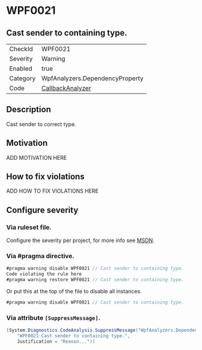 # WPF0021
## Cast sender to containing type.

<!-- start generated table -->
<table>
  <tr>
    <td>CheckId</td>
    <td>WPF0021</td>
  </tr>
  <tr>
    <td>Severity</td>
    <td>Warning</td>
  </tr>
  <tr>
    <td>Enabled</td>
    <td>true</td>
  </tr>
  <tr>
    <td>Category</td>
    <td>WpfAnalyzers.DependencyProperty</td>
  </tr>
  <tr>
    <td>Code</td>
    <td><a href="https://github.com/DotNetAnalyzers/WpfAnalyzers/blob/master/WpfAnalyzers/NodeAnalyzers/CallbackAnalyzer.cs">CallbackAnalyzer</a></td>
  </tr>
</table>
<!-- end generated table -->

## Description

Cast sender to correct type.

## Motivation

ADD MOTIVATION HERE

## How to fix violations

ADD HOW TO FIX VIOLATIONS HERE

<!-- start generated config severity -->
## Configure severity

### Via ruleset file.

Configure the severity per project, for more info see [MSDN](https://msdn.microsoft.com/en-us/library/dd264949.aspx).

### Via #pragma directive.
```C#
#pragma warning disable WPF0021 // Cast sender to containing type.
Code violating the rule here
#pragma warning restore WPF0021 // Cast sender to containing type.
```

Or put this at the top of the file to disable all instances.
```C#
#pragma warning disable WPF0021 // Cast sender to containing type.
```

### Via attribute `[SuppressMessage]`.

```C#
[System.Diagnostics.CodeAnalysis.SuppressMessage("WpfAnalyzers.DependencyProperty", 
    "WPF0021:Cast sender to containing type.", 
    Justification = "Reason...")]
```
<!-- end generated config severity -->
